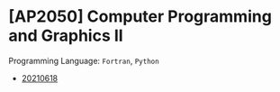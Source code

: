 # [AP2050] Computer Programming and Graphics ⅠⅠ

Programming Language: `Fortran`, `Python`


- [20210618](https://github.com/1chooo/my-uni-courses/tree/main/freshman/ap2050/20210618)